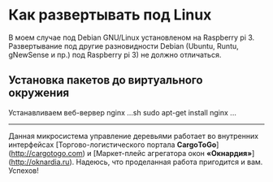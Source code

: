 # Как развертывать под Linux

В моем случае под Debian GNU/Linux установленом на Raspberry pi 3.
Развертывание под другие разновидности Debian (Ubuntu, Runtu, gNewSense и пр.) под Raspberry pi 3) не должно отличаться.

Установка пакетов до виртуального окружения
-------------------------

Устанавливаем веб-вервер nginx
...sh
sudo apt-get install nginx
...


------
Данная микросистема управление деревьями работает во внутренних интерфейсах [Торгово-логистического портала **CargоToGo**] (http://cargotogo.com) и [Маркет-плейс агрегатора окон **«Окнардия»**] (http://oknardia.ru). Надеюсь, что проделанная работа пригодится и вам. Успехов!
